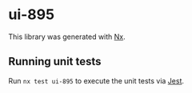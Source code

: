 # ui-895

This library was generated with [Nx](https://nx.dev).

## Running unit tests

Run `nx test ui-895` to execute the unit tests via [Jest](https://jestjs.io).

